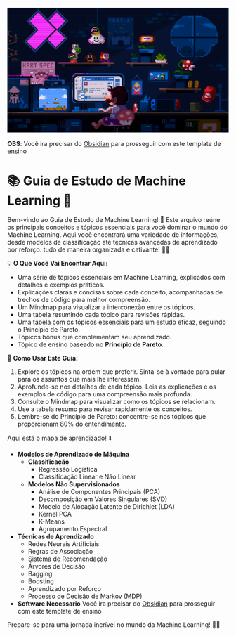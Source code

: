 <p align="center">
<img 
    src="assets/pixel-jeff-mario.gif"
    width="1200"  
/>
</p>



**OBS**: Você ira precisar do [Obsidian](https://obsidian.md/) para prosseguir com este template de ensino

# 📚 **Guia de Estudo de Machine Learning** 🤖

Bem-vindo ao Guia de Estudo de Machine Learning! 🚀 Este arquivo reúne os principais conceitos e tópicos essenciais para você dominar o mundo do Machine Learning. Aqui você encontrará uma variedade de informações, desde modelos de classificação até técnicas avançadas de aprendizado por reforço.  tudo de maneira organizada e cativante! 🧠💡

💡 **O Que Você Vai Encontrar Aqui:**

- Uma série de tópicos essenciais em Machine Learning, explicados com detalhes e exemplos práticos.
- Explicações claras e concisas sobre cada conceito, acompanhadas de trechos de código para melhor compreensão.
- Um Mindmap para visualizar a interconexão entre os tópicos.
- Uma tabela resumindo cada tópico para revisões rápidas.
- Uma tabela com os tópicos essenciais para um estudo eficaz, seguindo o Princípio de Pareto.
- Tópicos bônus que complementam seu aprendizado.
- Tópico de ensino baseado no **Princípio de Pareto**.

📖 **Como Usar Este Guia:**

1. Explore os tópicos na ordem que preferir. Sinta-se à vontade para pular para os assuntos que mais lhe interessam.
2. Aprofunde-se nos detalhes de cada tópico. Leia as explicações e os exemplos de código para uma compreensão mais profunda.
3. Consulte o Mindmap para visualizar como os tópicos se relacionam.
4. Use a tabela resumo para revisar rapidamente os conceitos.
5. Lembre-se do Princípio de Pareto: concentre-se nos tópicos que proporcionam 80% do entendimento.

Aqui está o  mapa de aprendizado! ⬇️

- **Modelos de Aprendizado de Máquina**
  - **Classificação**
    - Regressão Logística
    - Classificação Linear e Não Linear
  - **Modelos Não Supervisionados**
    - Análise de Componentes Principais (PCA)
    - Decomposição em Valores Singulares (SVD)
    - Modelo de Alocação Latente de Dirichlet (LDA)
    - Kernel PCA
    - K-Means
    - Agrupamento Espectral
- **Técnicas de Aprendizado**
  - Redes Neurais Artificiais
  - Regras de Associação
  - Sistema de Recomendação
  - Árvores de Decisão
  - Bagging
  - Boosting
  - Aprendizado por Reforço
  - Processo de Decisão de Markov (MDP)
- **Software Necessario**
  Você ira precisar do [Obsidian](https://obsidian.md/) para prosseguir com este template de ensino


Prepare-se para uma jornada incrível no mundo da Machine Learning! 🤖🌟
